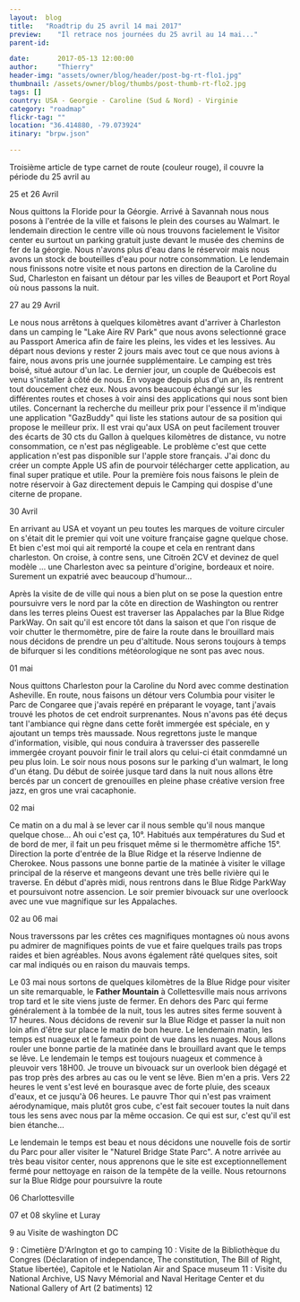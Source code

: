 ```yaml
---
layout:  blog
title:   "Roadtrip du 25 avril 14 mai 2017"
preview:    "Il retrace nos journées du 25 avril au 14 mai..."
parent-id:  

date:       2017-05-13 12:00:00
author:     "Thierry"
header-img: "assets/owner/blog/header/post-bg-rt-flo1.jpg"
thumbnail: /assets/owner/blog/thumbs/post-thumb-rt-flo2.jpg
tags: []
country: USA - Georgie - Caroline (Sud & Nord) - Virginie
category: "roadmap"
flickr-tag: ""
location: "36.414880, -79.073924"
itinary: "brpw.json"

---
```


Troisième article de type carnet de route (couleur rouge), il couvre la période du 25 avril au 


25 et 26 Avril

Nous quittons la Floride pour la Géorgie. Arrivé à Savannah nous nous posons à l'entrée de la ville et faisons le plein des courses au Walmart. le lendemain direction le centre ville où nous trouvons facielement le Visitor center eu surtout un parking gratuit juste devant le musée des chemins de fer de la géorgie. Nous n'avons plus d'eau dans le réservoir mais nous avons un stock de bouteilles d'eau pour notre consommation. Le lendemain nous finissons notre visite et nous partons en direction de la Caroline du Sud, Charleston en faisant un détour par les villes de Beauport et Port Royal où nous passons la nuit.

27 au 29 Avril

Le nous nous arrêtons à quelques kilomètres avant d'arriver à Charleston dans un camping le "Lake Aire RV Park" que nous avons selectionné grace au Passport America afin de faire les pleins, les vides et les lessives. Au départ nous devions y rester 2 jours mais avec tout ce que nous avions à faire, nous avons pris une journée supplémentaire. Le camping est très boisé, situé autour d'un lac. Le dernier jour, un couple de Québecois est venu s'installer à côté de nous. En voyage depuis plus d'un an, ils rentrent tout doucement chez eux. Nous avons beaucoup échangé sur les différentes routes et choses à voir ainsi des applications qui nous sont bien utiles. Concernant la recherche du meilleur prix pour l'essence il m'indique une application "GazBuddy" qui liste les stations autour de sa position qui propose le meilleur prix. Il est vrai qu'aux USA on peut facilement trouver des écarts de 30 cts du Gallon à quelques kilomètres de distance, vu notre consommation, ce n'est pas négligeable. Le problème c'est que cette application n'est pas disponible sur l'apple store français. J'ai donc du créer un compte Apple US afin de pourvoir télécharger cette application, au final super pratique et utile. Pour la première fois nous faisons le plein de notre réservoir à Gaz directement depuis le Camping qui dospise d'une citerne de propane.

30 Avril

En arrivant au USA et voyant un peu toutes les marques de voiture circuler on s'était dit le premier qui voit une voiture française gagne quelque chose. Et bien c'est moi qui ait remporté la coupe et cela en rentrant dans charleston. On croise, à contre sens, une Citroën 2CV et devinez de quel modèle ... une Charleston avec sa peinture d'origine, bordeaux et noire. Surement un expatrié avec beaucoup d'humour...

Après la visite de de ville qui nous a bien plut on se pose la question entre poursuivre vers le nord par la côte en direction de Washington ou rentrer dans les terres pleins Ouest est traverser las Appalaches par la Blue Ridge ParkWay. On sait qu'il est encore tôt dans la saison et que l'on risque de voir chutter le thermomètre, pire de faire la route dans le brouillard mais nous décidons de prendre un peu d'altitude. Nous serons toujours à temps de bifurquer si les conditions météorologique ne sont pas avec nous.


01 mai

Nous quittons Charleston pour la Caroline du Nord avec comme destination Asheville. En route, nous faisons un détour vers Columbia pour visiter le Parc de Congaree que j'avais repéré en préparant le voyage, tant j'avais trouvé les photos de cet endroit surprenantes. Nous n'avons pas été deçus tant l'ambiance qui règne dans cette forêt immergée est spéciale, en y ajoutant un temps très maussade. Nous regrettons juste le manque d'information, visible, qui nous conduira à traversser des passerelle immergée croyant pouvoir finir le trail alors qu celui-ci était conmdamné un peu plus loin.
Le soir nous nous posons sur le parking d'un walmart, le long d'un étang. Du début de soirée jusque tard dans la nuit nous allons être bercés par un concert de grenouilles en pleine phase créative version free jazz, en gros une vrai cacaphonie.  


02 mai

Ce matin on a du mal à se lever car il nous semble qu'il nous manque quelque chose... Ah oui c'est ça, 10°. Habitués aux températures du Sud et de bord de mer, il fait un peu frisquet même si le thermomètre affiche 15°. Direction la porte d'entrée de la Blue Ridge et la réserve Indienne de Cherokee. Nous passons une bonne partie de la matinée à visiter le village principal de la réserve et mangeons devant une très belle rivière qui le traverse. En début d'après midi, nous rentrons dans le Blue Ridge ParkWay et poursuivont notre assencion. Le soir premier bivouack sur une overloock avec une vue magnifique sur les Appalaches.

02 au 06 mai

Nous traverssons par les crêtes ces magnifiques montagnes où nous avons pu admirer de magnifiques points de vue et faire quelques trails pas trops raides et bien agréables. Nous avons également râté quelques sites, soit car mal indiqués ou en raison du mauvais temps.

Le 03 mai nous sortons de quelques kilomètres de la Blue Ridge pour visiter un site remarquable, le **Father Mountain** à Collettesville mais nous arrivons trop tard et le site viens juste de fermer. En dehors des Parc qui ferme généralement à la tombée de la nuit, tous les autres sites ferme souvent à 17 heures. Nous décidons de revenir sur la Blue Ridge et passer la nuit non loin afin d'être sur place le matin de bon heure. Le lendemain matin, les temps est nuageux et le fameux point de vue dans les nuages. Nous allons rouler une bonne partie de la matinée dans le brouillard avant que le temps se lêve. Le lendemain le temps est toujours nuageux et commence à pleuvoir vers 18H00. Je trouve un bivouack sur un overlook bien dégagé et pas trop près des arbres au cas ou le vent se lêve. Bien m'en a pris. Vers 22 heures le vent s'est levé en bourasque avec de forte pluie, des sceaux d'eaux, et ce jusqu'à 06 heures. Le pauvre Thor qui n'est pas vraiment aérodynamique, mais plutôt gros cube, c'est fait secouer toutes la nuit dans tous les sens avec nous par la même occasion. Ce qui est sur, c'est qu'il est bien étanche... 

Le lendemain le temps est beau et nous décidons une nouvelle fois de sortir du Parc pour aller visiter le "Naturel Bridge State Parc". A notre arrivée au très beau visitor center, nous apprenons que le site est exceptionnellement fermé pour nettoyage en raison de la tempête de la veille. Nous retournons sur la Blue Ridge pour poursuivre la route


06 Charlottesville

07 et 08 skyline et Luray

9 au  Visite de washington DC

9 : Cimetière D'Arlngton et go to camping
10 : Visite de la Bibliothèque du Congres (Déclaration of independance, The constitution, The Bill of Right, Statue libertée), Capitole et le Natiolan Air and Space museum
11 : Visite du National Archive, US Navy Mémorial and Naval Heritage Center et du National Gallery of Art (2 batiments)
12 